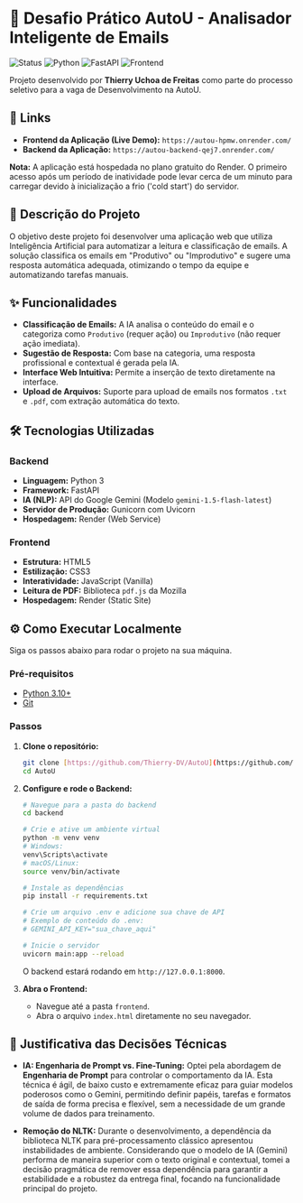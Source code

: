 # 🚀 Desafio Prático AutoU - Analisador Inteligente de Emails

![Status](https://img.shields.io/badge/status-concluído-green)
![Python](https://img.shields.io/badge/Python-3.11+-blue?logo=python)
![FastAPI](https://img.shields.io/badge/FastAPI-0.100+-green?logo=fastapi)
![Frontend](https://img.shields.io/badge/Frontend-HTML/CSS/JS-orange)

Projeto desenvolvido por **Thierry Uchoa de Freitas** como parte do processo seletivo para a vaga de Desenvolvimento na AutoU.

## 🔗 Links

* **Frontend da Aplicação (Live Demo):** `https://autou-hpmw.onrender.com/`
* **Backend da Aplicação:** `https://autou-backend-qej7.onrender.com/`

**Nota:** A aplicação está hospedada no plano gratuito do Render. O primeiro acesso após um período de inatividade pode levar cerca de um minuto para carregar devido à inicialização a frio ('cold start') do servidor.

## 📝 Descrição do Projeto

O objetivo deste projeto foi desenvolver uma aplicação web que utiliza Inteligência Artificial para automatizar a leitura e classificação de emails. A solução classifica os emails em "Produtivo" ou "Improdutivo" e sugere uma resposta automática adequada, otimizando o tempo da equipe e automatizando tarefas manuais.

## ✨ Funcionalidades

* **Classificação de Emails:** A IA analisa o conteúdo do email e o categoriza como `Produtivo` (requer ação) ou `Improdutivo` (não requer ação imediata).
* **Sugestão de Resposta:** Com base na categoria, uma resposta profissional e contextual é gerada pela IA.
* **Interface Web Intuitiva:** Permite a inserção de texto diretamente na interface.
* **Upload de Arquivos:** Suporte para upload de emails nos formatos `.txt` e `.pdf`, com extração automática do texto.

## 🛠️ Tecnologias Utilizadas

### Backend
* **Linguagem:** Python 3
* **Framework:** FastAPI
* **IA (NLP):** API do Google Gemini (Modelo `gemini-1.5-flash-latest`)
* **Servidor de Produção:** Gunicorn com Uvicorn
* **Hospedagem:** Render (Web Service)

### Frontend
* **Estrutura:** HTML5
* **Estilização:** CSS3
* **Interatividade:** JavaScript (Vanilla)
* **Leitura de PDF:** Biblioteca `pdf.js` da Mozilla
* **Hospedagem:** Render (Static Site)

## ⚙️ Como Executar Localmente

Siga os passos abaixo para rodar o projeto na sua máquina.

### Pré-requisitos
* [Python 3.10+](https://www.python.org/downloads/)
* [Git](https://git-scm.com/downloads/)

### Passos
1.  **Clone o repositório:**
    ```bash
    git clone [https://github.com/Thierry-DV/AutoU](https://github.com/Thierry-DV/AutoU)
    cd AutoU
    ```

2.  **Configure e rode o Backend:**
    ```bash
    # Navegue para a pasta do backend
    cd backend

    # Crie e ative um ambiente virtual
    python -m venv venv
    # Windows:
    venv\Scripts\activate
    # macOS/Linux:
    source venv/bin/activate

    # Instale as dependências
    pip install -r requirements.txt

    # Crie um arquivo .env e adicione sua chave de API
    # Exemplo de conteúdo do .env:
    # GEMINI_API_KEY="sua_chave_aqui"

    # Inicie o servidor
    uvicorn main:app --reload
    ```
    O backend estará rodando em `http://127.0.0.1:8000`.

3.  **Abra o Frontend:**
    * Navegue até a pasta `frontend`.
    * Abra o arquivo `index.html` diretamente no seu navegador.

## 🧠 Justificativa das Decisões Técnicas

* **IA: Engenharia de Prompt vs. Fine-Tuning:** Optei pela abordagem de **Engenharia de Prompt** para controlar o comportamento da IA. Esta técnica é ágil, de baixo custo e extremamente eficaz para guiar modelos poderosos como o Gemini, permitindo definir papéis, tarefas e formatos de saída de forma precisa e flexível, sem a necessidade de um grande volume de dados para treinamento.

* **Remoção do NLTK:** Durante o desenvolvimento, a dependência da biblioteca NLTK para pré-processamento clássico apresentou instabilidades de ambiente. Considerando que o modelo de IA (Gemini) performa de maneira superior com o texto original e contextual, tomei a decisão pragmática de remover essa dependência para garantir a estabilidade e a robustez da entrega final, focando na funcionalidade principal do projeto.
